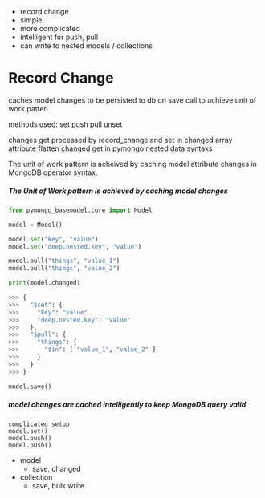 * record change
* simple
* more complicated
* intelligent for push, pull
* can write to nested models / collections



# Record Change
caches model changes to be persisted to db on save call to achieve unit of
work patten

methods used:
set
push
pull
unset

changes get processed by record_change and set in changed array attribute
flatten changed get in pymongo nested data syntaxs






The unit of work pattern is acheived by caching model attribute changes in 
MongoDB operator syntax.

##### The Unit of Work pattern is achieved by caching model changes
```python
from pymongo_basemodel.core import Model

model = Model()

model.set("key", "value")
model.set("deep.nested.key", "value")

model.pull("things", "value_1")
model.pull("things", "value_2")

print(model.changed)

>>> {
>>>   "$set": {
>>>     "key": "value"
>>>     "deep.nested.key": "value"
>>>   },
>>>   "$pull": {
>>>     "things": {
>>>       "$in": [ "value_1", "value_2" ]
>>>     }
>>>   }
>>> }

model.save()
```
##### model changes are cached intelligently to keep MongoDB query valid
```
complicated setup
model.set()
model.push()
model.push()
```




* model
  * save, changed
* collection
  * save, bulk write